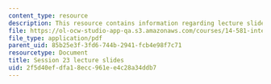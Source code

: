 ```yaml
---
content_type: resource
description: This resource contains information regarding lecture slide 23.
file: https://ol-ocw-studio-app-qa.s3.amazonaws.com/courses/14-581-international-economics-i-spring-2013/2f5d40efdfa18ecc961ee4c28a34ddb7_MIT14_581S13_Lecslides23.pdf
file_type: application/pdf
parent_uid: 85b25e3f-3fd6-744b-2941-fcb4e98f7c71
resourcetype: Document
title: Session 23 lecture slides
uid: 2f5d40ef-dfa1-8ecc-961e-e4c28a34ddb7
---
```

